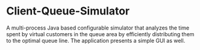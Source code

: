 # Client-Queue-Simulator

A multi-process Java based configurable simulator that analyzes the time spent by virtual customers in the queue area by efficiently 
distributing them to the optimal queue line. The application presents a simple GUI as well.
